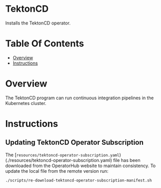 # TektonCD
Installs the TektonCD operator.

# Table Of Contents
- [Overview](#overview)
- [Instructions](#instructions)

# Overview
The TektonCD program can run continuous integration pipelines in the Kubernetes cluster.

# Instructions
## Updating TektonCD Operator Subscription
The [`resources/tektoncd-operator-subscription.yaml`)(./resources/tektoncd-operator-subscription.yaml) file has been downloaded from the OperatorHub website to maintain consistency. To update the local file from the remote version run:

```bash
./scripts/re-download-tektoncd-operator-subscription-manifest.sh
```
